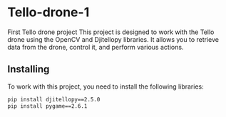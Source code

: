 # Tello-drone-1
First Tello drone project
This project is designed to work with the Tello drone using the OpenCV and Djitellopy libraries. It allows you to retrieve data from the drone, control it, and perform various actions.

## Installing
To work with this project, you need to install the following libraries:
```bash
pip install djitellopy==2.5.0
pip install pygame==2.6.1 
